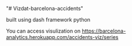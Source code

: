 "# Vizdat-barcelona-accidents" 

built using dash framework python

You can access visulization on https://barcelona-analytics.herokuapp.com/accidents-viz/series
